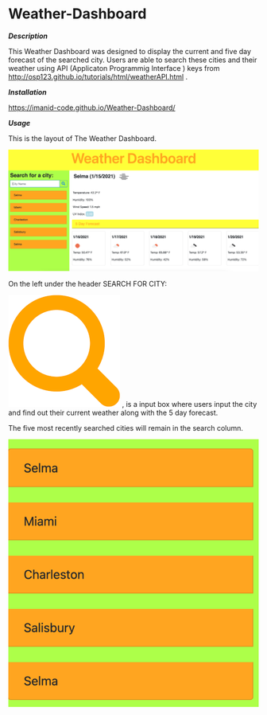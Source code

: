 # Weather-Dashboard


***Description***

This Weather Dashboard was designed to display the current and five day forecast of the searched city. Users are able to search these cities and their weather using API (Applicaton Programmig Interface ) keys from 
 http://osp123.github.io/tutorials/html/weatherAPI.html .

***Installation***

https://imanid-code.github.io/Weather-Dashboard/


***Usage***

This  is the layout of The Weather Dashboard. 

![layout](assets/layout.png)


On the left under the header SEARCH FOR CITY: 

![search](assets/search.png)
, is a input box where users input the city and find out their current weather along with the 5 day forecast. 

The five most recently searched cities will remain in the search column. 

![recent](assets/recentcities.png)
